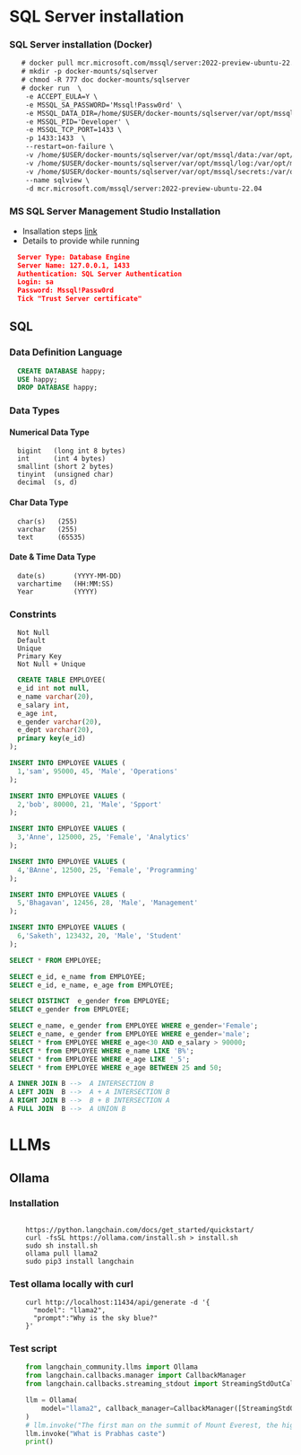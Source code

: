 # SQL Server installation

### SQL Server installation (Docker)
```md
   # docker pull mcr.microsoft.com/mssql/server:2022-preview-ubuntu-22.04
   # mkdir -p docker-mounts/sqlserver
   # chmod -R 777 doc docker-mounts/sqlserver
   # docker run  \
    -e ACCEPT_EULA=Y \
    -e MSSQL_SA_PASSWORD='Mssql!Passw0rd' \
    -e MSSQL_DATA_DIR=/home/$USER/docker-mounts/sqlserver/var/opt/mssql/data \
    -e MSSQL_PID='Developer' \
    -e MSSQL_TCP_PORT=1433 \
    -p 1433:1433  \
    --restart=on-failure \
    -v /home/$USER/docker-mounts/sqlserver/var/opt/mssql/data:/var/opt/mssql/data  \
    -v /home/$USER/docker-mounts/sqlserver/var/opt/mssql/log:/var/opt/mssql/log \
    -v /home/$USER/docker-mounts/sqlserver/var/opt/mssql/secrets:/var/opt/mssql/secrets \
    --name sqlview \
    -d mcr.microsoft.com/mssql/server:2022-preview-ubuntu-22.04
```

### MS SQL Server Management Studio Installation
  - Insallation steps [link](https://www.nobledesktop.com/how-to-install-sql-server-management-studio)
  - Details to provide while running 
  ```json
    Server Type: Database Engine
    Server Name: 127.0.0.1, 1433
    Authentication: SQL Server Authentication
    Login: sa
    Password: Mssql!Passw0rd
    Tick "Trust Server certificate"
  ```
  ## SQL
  ### Data Definition Language
  ```SQL
    CREATE DATABASE happy;
    USE happy;
    DROP DATABASE happy;
  ```
  ### Data Types
  #### Numerical Data Type
  ```
    bigint   (long int 8 bytes)
    int      (int 4 bytes)
    smallint (short 2 bytes)
    tinyint  (unsigned char)
    decimal  (s, d)
  ```
  #### Char Data Type
  ```
    char(s)   (255)
    varchar   (255)
    text      (65535)
  ```
  #### Date & Time Data Type
  ```
    date(s)       (YYYY-MM-DD)
    varchartime   (HH:MM:SS)
    Year          (YYYY)
  ```
  ### Constrints
  ```
    Not Null
    Default
    Unique
    Primary Key
    Not Null + Unique
  ```

  ```SQL
    CREATE TABLE EMPLOYEE(
    e_id int not null,
    e_name varchar(20),
    e_salary int,
    e_age int,
    e_gender varchar(20),
    e_dept varchar(20),
    primary key(e_id)
  );

  INSERT INTO EMPLOYEE VALUES (
    1,'sam', 95000, 45, 'Male', 'Operations' 
  );

  INSERT INTO EMPLOYEE VALUES (
    2,'bob', 80000, 21, 'Male', 'Spport' 
  );

  INSERT INTO EMPLOYEE VALUES (
    3,'Anne', 125000, 25, 'Female', 'Analytics' 
  );

  INSERT INTO EMPLOYEE VALUES (
    4,'BAnne', 12500, 25, 'Female', 'Programming' 
  );

  INSERT INTO EMPLOYEE VALUES (
    5,'Bhagavan', 12456, 28, 'Male', 'Management' 
  );

  INSERT INTO EMPLOYEE VALUES (
    6,'Saketh', 123432, 20, 'Male', 'Student' 
  );

  SELECT * FROM EMPLOYEE;

  SELECT e_id, e_name from EMPLOYEE;
  SELECT e_id, e_name, e_age from EMPLOYEE;

  SELECT DISTINCT  e_gender from EMPLOYEE;
  SELECT e_gender from EMPLOYEE;

  SELECT e_name, e_gender from EMPLOYEE WHERE e_gender='Female';
  SELECT e_name, e_gender from EMPLOYEE WHERE e_gender='male';
  SELECT * from EMPLOYEE WHERE e_age<30 AND e_salary > 90000;
  SELECT * from EMPLOYEE WHERE e_name LIKE 'B%';
  SELECT * from EMPLOYEE WHERE e_age LIKE '_5';
  SELECT * from EMPLOYEE WHERE e_age BETWEEN 25 and 50;

  A INNER JOIN B -->  A INTERSECTION B
  A LEFT JOIN  B -->  A + A INTERSECTION B
  A RIGHT JOIN B -->  B + B INTERSECTION A
  A FULL JOIN  B -->  A UNION B
```

# LLMs
## Ollama
### Installation 
```Shell
```
```Shell
    https://python.langchain.com/docs/get_started/quickstart/
    curl -fsSL https://ollama.com/install.sh > install.sh
    sudo sh install.sh
    ollama pull llama2
    sudo pip3 install langchain
```
    
### Test ollama locally with curl
```Shell
    curl http://localhost:11434/api/generate -d '{
      "model": "llama2",
      "prompt":"Why is the sky blue?"
    }'
```

### Test script
```Python
    from langchain_community.llms import Ollama
    from langchain.callbacks.manager import CallbackManager
    from langchain.callbacks.streaming_stdout import StreamingStdOutCallbackHandler

    llm = Ollama(
        model="llama2", callback_manager=CallbackManager([StreamingStdOutCallbackHandler()])
    )
    # llm.invoke("The first man on the summit of Mount Everest, the highest peak on Earth, was ...")
    llm.invoke("What is Prabhas caste")
    print()
```










